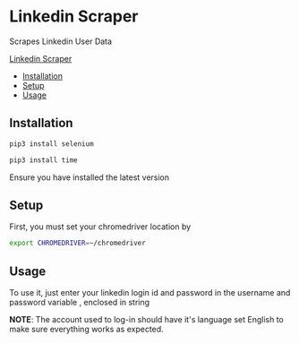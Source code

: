 # Linkedin Scraper

Scrapes Linkedin User Data

[Linkedin Scraper](#linkedin-scraper)
* [Installation](#installation)
* [Setup](#setup)
* [Usage](#usage)

## Installation

```bash
pip3 install selenium
```
```bash
pip3 install time
```

Ensure you have installed the latest version

## Setup
First, you must set your chromedriver location by

```bash
export CHROMEDRIVER=~/chromedriver
```

## Usage
To use it, just enter your linkedin login id and password in the username and password variable , enclosed in string

**NOTE**: The account used to log-in should have it's language set English to make sure everything works as expected.

